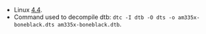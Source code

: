 - Linux [4.4](https://github.com/beagleboard/linux/tree/4.4).
- Command used to decompile dtb: `dtc -I dtb -O dts -o am335x-boneblack.dts am335x-boneblack.dtb`.